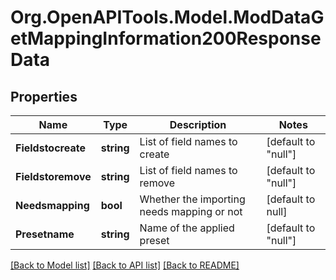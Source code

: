 # Org.OpenAPITools.Model.ModDataGetMappingInformation200ResponseData

## Properties

Name | Type | Description | Notes
------------ | ------------- | ------------- | -------------
**Fieldstocreate** | **string** | List of field names to create | [default to "null"]
**Fieldstoremove** | **string** | List of field names to remove | [default to "null"]
**Needsmapping** | **bool** | Whether the importing needs mapping or not | [default to null]
**Presetname** | **string** | Name of the applied preset | [default to "null"]

[[Back to Model list]](../README.md#documentation-for-models) [[Back to API list]](../README.md#documentation-for-api-endpoints) [[Back to README]](../README.md)

